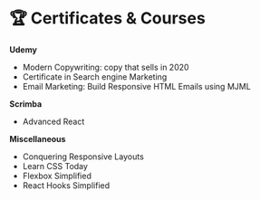 # 🏆 Certificates & Courses

**Udemy**

- Modern Copywriting: copy that sells in 2020
- Certificate in Search engine Marketing
- Email Marketing: Build Responsive HTML Emails using MJML

**Scrimba**

- Advanced React

**Miscellaneous**

- Conquering Responsive Layouts
- Learn CSS Today
- Flexbox Simplified
- React Hooks Simplified

